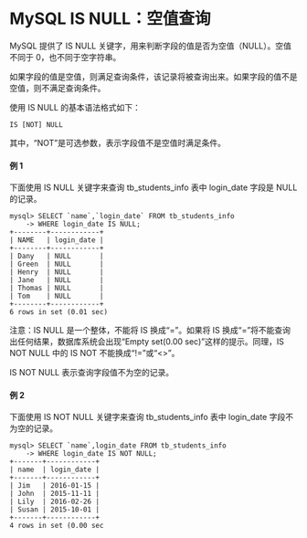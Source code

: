# MySQL IS NULL：空值查询



MySQL 提供了 IS NULL 关键字，用来判断字段的值是否为空值（NULL）。空值不同于 0，也不同于空字符串。

如果字段的值是空值，则满足查询条件，该记录将被查询出来。如果字段的值不是空值，则不满足查询条件。



使用 IS NULL 的基本语法格式如下：

`IS [NOT] NULL`

其中，“NOT”是可选参数，表示字段值不是空值时满足条件。



#### 例 1

下面使用 IS NULL 关键字来查询 tb_students_info 表中 login_date 字段是 NULL 的记录。

```mysql
mysql> SELECT `name`,`login_date` FROM tb_students_info 
    -> WHERE login_date IS NULL;
+--------+------------+
| NAME   | login_date |
+--------+------------+
| Dany   | NULL       |
| Green  | NULL       |
| Henry  | NULL       |
| Jane   | NULL       |
| Thomas | NULL       |
| Tom    | NULL       |
+--------+------------+
6 rows in set (0.01 sec)
```


注意：IS NULL 是一个整体，不能将 IS 换成“=”。如果将 IS 换成“=”将不能查询出任何结果，数据库系统会出现“Empty set(0.00 sec)”这样的提示。同理，IS NOT NULL 中的 IS NOT 不能换成“!=”或“<>”。

IS NOT NULL 表示查询字段值不为空的记录。



#### 例 2

下面使用 IS NOT NULL 关键字来查询 tb_students_info 表中 login_date 字段不为空的记录。

```mysql
mysql> SELECT `name`,login_date FROM tb_students_info 
    -> WHERE login_date IS NOT NULL;
+-------+------------+
| name  | login_date |
+-------+------------+
| Jim   | 2016-01-15 |
| John  | 2015-11-11 |
| Lily  | 2016-02-26 |
| Susan | 2015-10-01 |
+-------+------------+
4 rows in set (0.00 sec
```

